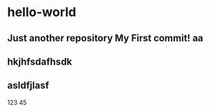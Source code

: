 # hello-world
Just another repository
My First commit!
aa
---
hkjhfsdafhsdk
---
asldfjlasf
---
123
45
